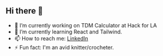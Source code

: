 ## Hi there 👋

<!--
**heejung-hong/heejung-hong** is a ✨ _special_ ✨ repository because its `README.md` (this file) appears on your GitHub profile.

Here are some ideas to get you started:

- 🔭 I’m currently working on ...
- 🌱 I’m currently learning ...
- 👯 I’m looking to collaborate on ...
- 🤔 I’m looking for help with ...
- 💬 Ask me about ...
- 📫 How to reach me: ...
- 😄 Pronouns: ...
- ⚡ Fun fact: ...
-->

- 🔭 I’m currently working on TDM Calculator at Hack for LA
- 🌱 I’m currently learning React and Tailwind.
- 📫 How to reach me: [LinkedIn](https://www.linkedin.com/in/heejung-hong/)
- ⚡ Fun fact: I'm an avid knitter/crocheter.
